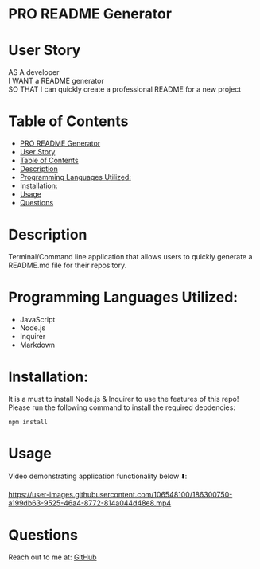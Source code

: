 # PRO README Generator


# User Story 
AS A developer
<br>
I WANT a README generator
<br>
SO THAT I can quickly create a professional README for a new project

# Table of Contents
- [PRO README Generator](#pro-readme-generator)
- [User Story](#user-story)
- [Table of Contents](#table-of-contents)
- [Description](#description)
- [Programming Languages Utilized:](#programming-languages-utilized)
- [Installation:](#installation)
- [Usage](#usage)
- [Questions](#questions)
# Description 
Terminal/Command line application that allows users to quickly generate a README.md file for their repository. 


# Programming Languages Utilized: 
- JavaScript 
- Node.js 
- Inquirer
- Markdown 


# Installation: 
It is a must to install Node.js & Inquirer to use the features of this repo! 
<br>
Please run the following command to install the required depdencies:
<pre><code>npm install</code></pre>


# Usage 
Video demonstrating application functionality below ⬇️:

https://user-images.githubusercontent.com/106548100/186300750-a199db63-9525-46a4-8772-814a044d48e8.mp4







# Questions

Reach out to me at: <a href='https://github.com/ssavane26'>GitHub</a> 

